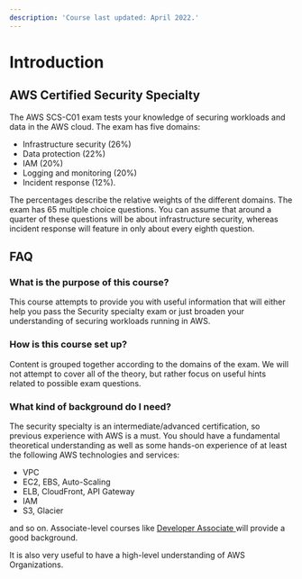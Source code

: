 ```yaml
---
description: 'Course last updated: April 2022.'
---
```


# Introduction

## AWS Certified Security Specialty

The AWS SCS-C01 exam tests your knowledge of securing workloads and data in the AWS cloud. The exam has five domains:

* Infrastructure security (26%)
* Data protection (22%)
* IAM (20%)
* Logging and monitoring (20%)
* Incident response (12%).&#x20;

The percentages describe the relative weights of the different domains. The exam has 65 multiple choice questions. You can assume that around a quarter of these questions will be about infrastructure security, whereas incident response will feature in only about every eighth question.&#x20;

## FAQ

### What is the purpose of this course?&#x20;

This course attempts to provide you with useful information that will either help you pass the Security specialty exam or just broaden your understanding of securing workloads running in AWS.

### How is this course set up?&#x20;

Content is grouped together according to the domains of the exam. We will not attempt to cover all of the theory, but rather focus on useful hints related to possible exam questions.&#x20;

### What kind of background do I need?&#x20;

The security specialty is an intermediate/advanced certification, so previous experience with AWS is a must. You should have a fundamental theoretical understanding as well as some hands-on experience of at least the following AWS technologies and services:

* VPC
* EC2, EBS, Auto-Scaling
* ELB, CloudFront, API Gateway
* IAM&#x20;
* S3, Glacier

and so on. Associate-level courses like [Developer Associate ](https://eve-4.gitbook.io/developer-associate-intensive-course/)will provide a good background. &#x20;

It is also very useful to have a high-level understanding of AWS Organizations.&#x20;
